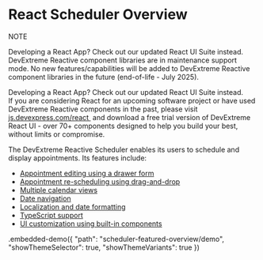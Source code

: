 # React Scheduler Overview

<div class="alert-note">
      <div>
      <div class="note-start">NOTE</div>
          <p>
            <div class="part-title">Developing a React App? Check out our updated React UI Suite instead.</div>
            DevExtreme Reactive component libraries are in maintenance support mode.
            No new features/capabilities will be added to DevExtreme Reactive component
            libraries in the future (end-of-life - July 2025).
          </p>
          <p>
            <div class="part-title">Developing a React App? Check out our updated React UI Suite instead.</div>
            If you are considering React for an upcoming software project or
            have used DevExtreme Reactive components in the past, please visit&nbsp;
            <a
              href="https://js.devexpress.com/react/"
              target="_blank"
              rel="noopener noreferrer"
            >
              js.devexpress.com/react
            </a>
            &nbsp;and download a free trial version of DevExtreme React UI - over 70+ components
            designed to help you build your best, without limits or compromise.
          </p>
      </div>
    </div>

The DevExtreme Reactive Scheduler enables its users to schedule and display appointments. Its features include:

- [Appointment editing using a drawer form](../../docs/guides/editing.md)
- [Appointment re-scheduling using drag-and-drop](../../docs/guides/editing.md#drag-and-drop-editing)
- [Multiple calendar views](../../docs/guides/views.md)
- [Date navigation](../../docs/guides/date-navigation.md)
- [Localization and date formatting](../../docs/guides/localization.md)
- [TypeScript support](../../docs/guides/typescript.md)
- [UI customization using built-in components](../../docs/guides/fundamentals.md#customize-the-appearance)

.embedded-demo({ "path": "scheduler-featured-overview/demo", "showThemeSelector": true, "showThemeVariants": true })
